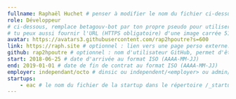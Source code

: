 ```yaml
---
fullname: Raphaël Huchet # penser à modifier le nom du fichier ci-dessus !
role: Développeur
# ci-dessous, remplace betagouv-bot par ton propre pseudo pour utiliser la photo de ton profil Github
# tu peux aussi fournir l'URL (HTTPS obligatoire) d'une image carrée 512x512 minimum
avatar: https://avatars3.githubusercontent.com/rap2hpoutre?s=600
link: https://raph.site # optionnel : lien vers une page perso externe. Effacer ce commentaire si rien à mettre.
github: rap2hpoutre # optionnel : nom d'utilisateur GitHub, permet d'être ajouté automatiquement à l'organisation GitHub betagouv
start: 2018-06-25 # date d'arrivée au format ISO (AAAA-MM-JJ)
end: 2019-01-01 # date de fin de contrat au format ISO (AAAA-MM-JJ)
employer: independant/octo # dinsic ou independent/<employer> ou admin/<employer> ou service/octo
startups:
    - eac # le nom du fichier de la startup dans le répertoire /_startup/ sans l'extension .md
---
```

